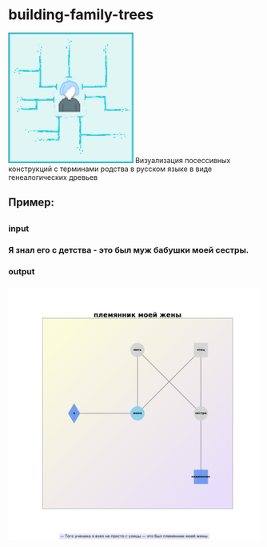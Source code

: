 # building-family-trees
<img src="https://github.com/Magic-near/building-family-trees/blob/master/logo.jpg" width="250"/>
Визуализация посессивных конструкций с терминами родства в русском языке в виде генеалогических древьев  
<h2>Пример:<h2/>
<h3>input<h3/>
<p>Я знал его с детства - это был муж бабушки моей сестры.<p/>
<h3>output<h3/>
<img src="https://github.com/Magic-near/building-family-trees/blob/master/graph.png" width='800'/>
